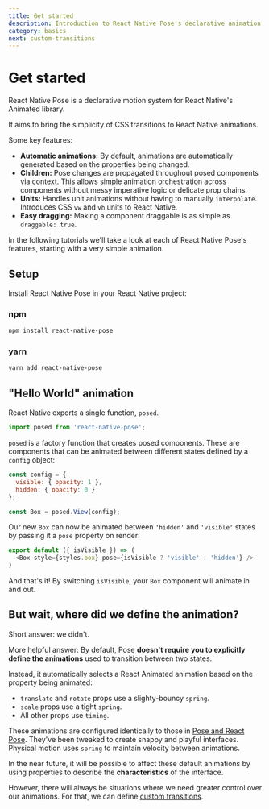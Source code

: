 ```yaml
---
title: Get started
description: Introduction to React Native Pose's declarative animation interface
category: basics
next: custom-transitions
---
```


# Get started

React Native Pose is a declarative motion system for React Native's Animated library.

It aims to bring the simplicity of CSS transitions to React Native animations.

Some key features:

- **Automatic animations:** By default, animations are automatically generated based on the properties being changed.
- **Children:** Pose changes are propagated throughout posed components via context. This allows simple animation orchestration across components without messy imperative logic or delicate prop chains.
- **Units:** Handles unit animations without having to manually `interpolate`. Introduces CSS `vw` and `vh` units to React Native.
- **Easy dragging:** Making a component draggable is as simple as `draggable: true`.

In the following tutorials we'll take a look at each of React Native Pose's features, starting with a very simple animation.

## Setup

Install React Native Pose in your React Native project:

### npm

```bash
npm install react-native-pose
```

### yarn

```bash
yarn add react-native-pose
```

## "Hello World" animation

React Native exports a single function, `posed`.

```javascript
import posed from 'react-native-pose';
```

`posed` is a factory function that creates posed components. These are components that can be animated between different states defined by a `config` object:

```javascript
const config = {
  visible: { opacity: 1 },
  hidden: { opacity: 0 }
};

const Box = posed.View(config);
```

Our new `Box` can now be animated between `'hidden'` and `'visible'` states by passing it a `pose` property on render:

```javascript
export default ({ isVisible }) => (
  <Box style={styles.box} pose={isVisible ? 'visible' : 'hidden'} />
)
```

And that's it! By switching `isVisible`, your `Box` component will animate in and out.

## But wait, where did we define the animation?

Short answer: we didn't.

More helpful answer: By default, Pose **doesn't require you to explicitly define the animations** used to transition between two states.

Instead, it automatically selects a React Animated animation based on the property being animated:

- `translate` and `rotate` props use a slighty-bouncy `spring`.
- `scale` props use a tight `spring`.
- All other props use `timing`.

These animations are configured identically to those in [Pose and React Pose](/pose). They've been tweaked to create snappy and playful interfaces. Physical motion uses `spring` to maintain velocity between animations.

In the near future, it will be possible to affect these default animations by using properties to describe the **characteristics** of the interface.

However, there will always be situations where we need greater control over our animations. For that, we can define [custom transitions](/react-native-pose/learn/custom-transitions).
